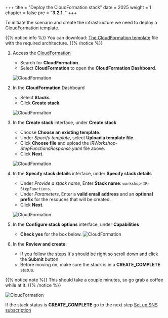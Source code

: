 +++
title = "Deploy the CloudFormation stack"
date = 2025
weight = 1
chapter = false
pre = "<b>3.2.1. </b>"
+++


<!-- #### Create IAM Policies & Roles: -->
To initiate the scenario and create the infrastructure we need to deploy a CloudFormation template.

{{% notice info %}}
You can download: [The CloudFormation template](../../../files/IRWorkshop-StepFunctionsResponse.yaml) file with the required architecture.
{{% /notice %}}

1. Access the [CloudFormation](https://us-east-1.console.aws.amazon.com/cloudformation/home?region=us-east-1#/stacks/create)

   - Search for **CloudFormation**.
   - Select **CloudFormation** to open the **CloudFormation Dashboard**.

   ![CloudFormation](../../../images/2/2.1/CloudFormation.png)

2. In the **CloudFormation** Dashboard

   - Select **Stacks**.
   - Click **Create stack**.

   ![CloudFormation](../../../images/2/2.1/Stack.png?width=90pc)

3. In the **Create stack** interface, under **Create stack**

   - Choose **Choose an existing template**.
   - Under _Specify template_, select **Upload a template file**.
   - Click **Choose file** and upload the _IRWorkshop-StepFunctionsResponse.yaml_ file above.
   - Click **Next**.

   ![CloudFormation](../../../images/3/3.2/3.2.1/Create_stack.png?width=90pc)

4. In the **Specify stack details** interface, under **Specify stack details**

   - Under _Provide a stack name_, Enter **Stack name**: `workshop-IR-StepFunctions`.
   - Under _Parameters_, Enter a **valid email address** and an **optional prefix** for the resouces that will be created.
   - Click **Next**.

   ![CloudFormation](../../../images/3/3.2/3.2.1/Specify_stack_details.png?width=90pc)

5. In the **Configure stack options** interface, under **Capabilities**

   - **Check yes** for the box below.
    ![CloudFormation](../../../images/3/3.2/3.2.1/Capabilities.png?width=90pc)

6. In the **Review and create**:
   - If you follow the steps It's should be right so scroll down and click the **Submit** button.
   - Before moving on, make sure the stack is in a **CREATE_COMPLETE** status.

{{% notice note %}}
This should take a couple minutes, so go grab a coffee while at it.
{{% /notice %}}

   ![CloudFormation](../../../images/3/3.2/3.2.1/Stack_create_complete.png?width=90pc)

If the stack status is **CREATE_COMPLETE** go to the next step [Set up SNS subscription](../3.2.2-SNS-subscription)

